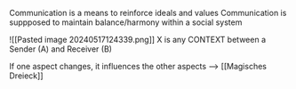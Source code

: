 Communication is a means to reinforce ideals and values
Communication is suppposed to maintain balance/harmony within a social system

![[Pasted image 20240517124339.png]]
X is any CONTEXT between a Sender (A) and Receiver (B)

If one aspect changes, it influences the other aspects
--> [[Magisches Dreieck]]


